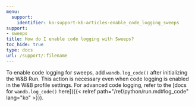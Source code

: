 ```yaml
---
menu:
  support:
    identifier: ko-support-kb-articles-enable_code_logging_sweeps
support:
- sweeps
title: How do I enable code logging with Sweeps?
toc_hide: true
type: docs
url: /support/:filename
---
```


To enable code logging for sweeps, add `wandb.log_code()` after initializing the W&B Run. This action is necessary even when code logging is enabled in the W&B profile settings. For advanced code logging, refer to the [docs for `wandb.log_code()` here]({{< relref path="/ref/python/run.md#log_code" lang="ko" >}}).